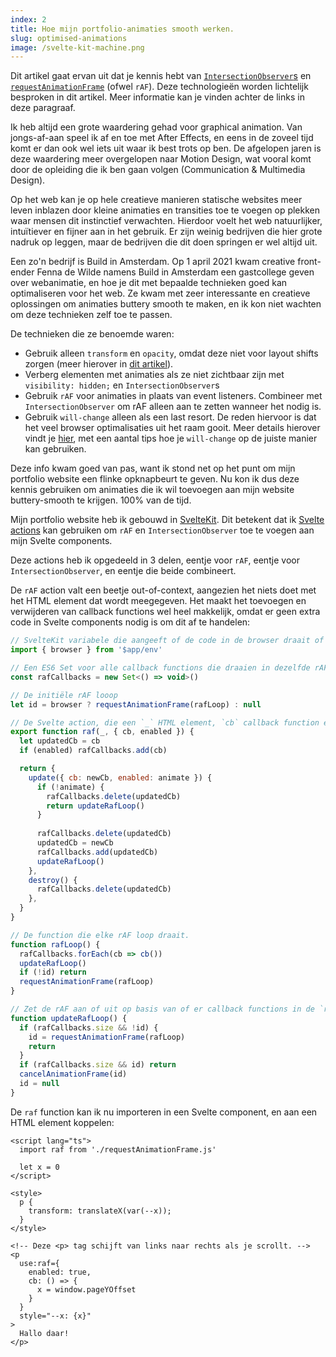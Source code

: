```yaml
---
index: 2
title: Hoe mijn portfolio-animaties smooth werken.
slug: optimised-animations
image: /svelte-kit-machine.png
---
```


Dit artikel gaat ervan uit dat je kennis hebt van [`IntersectionObserver`s][intersection-observer] en [`requestAnimationFrame`][raf] (ofwel `rAF`). Deze technologieën worden lichtelijk besproken in dit artikel. Meer informatie kan je vinden achter de links in deze paragraaf.

Ik heb altijd een grote waardering gehad voor graphical animation. Van jongs-af-aan speel ik af en toe met After Effects, en eens in de zoveel tijd komt er dan ook wel iets uit waar ik best trots op ben. De afgelopen jaren is deze waardering meer overgelopen naar Motion Design, wat vooral komt door de opleiding die ik ben gaan volgen (Communication & Multimedia Design).

Op het web kan je op hele creatieve manieren statische websites meer leven inblazen door kleine animaties en transities toe te voegen op plekken waar mensen dit instinctief verwachten. Hierdoor voelt het web natuurlijker, intuïtiever en fijner aan in het gebruik. Er zijn weinig bedrijven die hier grote nadruk op leggen, maar de bedrijven die dit doen springen er wel altijd uit.

Een zo'n bedrijf is Build in Amsterdam. Op 1 april 2021 kwam creative front-ender Fenna de Wilde namens Build in Amsterdam een gastcollege geven over webanimatie, en hoe je dit met bepaalde technieken goed kan optimaliseren voor het web. Ze kwam met zeer interessante en creatieve oplossingen om animaties buttery smooth te maken, en ik kon niet wachten om deze technieken zelf toe te passen.

De technieken die ze benoemde waren:

- Gebruik alleen `transform` en `opacity`, omdat deze niet voor layout shifts zorgen (meer hierover in [dit artikel][render-process]).
- Verberg elementen met animaties als ze niet zichtbaar zijn met `visibility: hidden;` en `IntersectionObserver`s
- Gebruik `rAF` voor animaties in plaats van event listeners. Combineer met `IntersectionObserver` om rAF alleen aan te zetten wanneer het nodig is.
- Gebruik `will-change` alleen als een last resort. De reden hiervoor is dat het veel browser optimalisaties uit het raam gooit. Meer details hierover vindt je [hier][will-change], met een aantal tips hoe je `will-change` op de juiste manier kan gebruiken.

Deze info kwam goed van pas, want ik stond net op het punt om mijn portfolio website een flinke opknapbeurt te geven. Nu kon ik dus deze kennis gebruiken om animaties die ik wil toevoegen aan mijn website buttery-smooth te krijgen. 100% van de tijd.

Mijn portfolio website heb ik gebouwd in [SvelteKit][sveltekit]. Dit betekent dat ik [Svelte actions][svelte-actions] kan gebruiken om `rAF` en `IntersectionObserver` toe te voegen aan mijn Svelte components.

Deze actions heb ik opgedeeld in 3 delen, eentje voor `rAF`, eentje voor `IntersectionObserver`, en eentje die beide combineert.

De `rAF` action valt een beetje out-of-context, aangezien het niets doet met het HTML element dat wordt meegegeven. Het maakt het toevoegen en verwijderen van callback functions wel heel makkelijk, omdat er geen extra code in Svelte components nodig is om dit af te handelen:

```javascript
// SvelteKit variabele die aangeeft of de code in de browser draait of niet
import { browser } from '$app/env'

// Een ES6 Set voor alle callback functions die draaien in dezelfde rAF loop
const rafCallbacks = new Set<() => void>()

// De initiële rAF looop
let id = browser ? requestAnimationFrame(rafLoop) : null

// De Svelte action, die een `_` HTML element, `cb` callback function en een `enabled` boolean meekrijgt
export function raf(_, { cb, enabled }) {
  let updatedCb = cb
  if (enabled) rafCallbacks.add(cb)

  return {
    update({ cb: newCb, enabled: animate }) {
      if (!animate) {
        rafCallbacks.delete(updatedCb)
        return updateRafLoop()
      }
      
      rafCallbacks.delete(updatedCb)
      updatedCb = newCb
      rafCallbacks.add(updatedCb)
      updateRafLoop()
    },
    destroy() {
      rafCallbacks.delete(updatedCb)
    },
  }
}

// De function die elke rAF loop draait.
function rafLoop() {
  rafCallbacks.forEach(cb => cb())
  updateRafLoop()
  if (!id) return
  requestAnimationFrame(rafLoop)
}

// Zet de rAF aan of uit op basis van of er callback functions in de `rafCallbacks` Set zitten
function updateRafLoop() {
  if (rafCallbacks.size && !id) {
    id = requestAnimationFrame(rafLoop)
    return
  }
  if (rafCallbacks.size && id) return
  cancelAnimationFrame(id)
  id = null
}
```

De `raf` function kan ik nu importeren in een Svelte component, en aan een HTML element koppelen:

```svelte
<script lang="ts">
  import raf from './requestAnimationFrame.js'
  
  let x = 0
</script>

<style>
  p {
    transform: translateX(var(--x));
  }
</style>

<!-- Deze <p> tag schijft van links naar rechts als je scrollt. -->
<p
  use:raf={
    enabled: true,
    cb: () => {
      x = window.pageYOffset
    }
  }
  style="--x: {x}"
>
  Hallo daar!
</p>
```

[intersection-observer]: https://developer.mozilla.org/en-US/docs/Web/API/Intersection_Observer_API
[raf]: https://developer.mozilla.org/en-US/docs/Web/API/window/requestAnimationFrame
[render-process]: https://developers.google.com/web/fundamentals/performance/rendering
[will-change]: https://developer.mozilla.org/en-US/docs/Web/CSS/will-change
[sveltekit]: https://kit.svelte.dev
[svelte-actions]: https://svelte.dev/docs#use_action